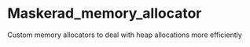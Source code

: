 # Maskerad_memory_allocator
Custom memory allocators to deal with heap allocations more efficiently
